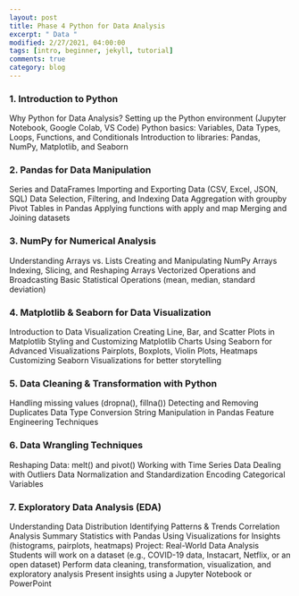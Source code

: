 ```yaml
---
layout: post
title: Phase 4 Python for Data Analysis
excerpt: " Data "
modified: 2/27/2021, 04:00:00
tags: [intro, beginner, jekyll, tutorial]
comments: true
category: blog
---
```




### 1. Introduction to Python
Why Python for Data Analysis?
Setting up the Python environment (Jupyter Notebook, Google Colab, VS Code)
Python basics: Variables, Data Types, Loops, Functions, and Conditionals
Introduction to libraries: Pandas, NumPy, Matplotlib, and Seaborn
### 2. Pandas for Data Manipulation
Series and DataFrames
Importing and Exporting Data (CSV, Excel, JSON, SQL)
Data Selection, Filtering, and Indexing
Data Aggregation with groupby
Pivot Tables in Pandas
Applying functions with apply and map
Merging and Joining datasets
### 3. NumPy for Numerical Analysis
Understanding Arrays vs. Lists
Creating and Manipulating NumPy Arrays
Indexing, Slicing, and Reshaping Arrays
Vectorized Operations and Broadcasting
Basic Statistical Operations (mean, median, standard deviation)
### 4. Matplotlib & Seaborn for Data Visualization
Introduction to Data Visualization
Creating Line, Bar, and Scatter Plots in Matplotlib
Styling and Customizing Matplotlib Charts
Using Seaborn for Advanced Visualizations
Pairplots, Boxplots, Violin Plots, Heatmaps
Customizing Seaborn Visualizations for better storytelling
### 5. Data Cleaning & Transformation with Python
Handling missing values (dropna(), fillna())
Detecting and Removing Duplicates
Data Type Conversion
String Manipulation in Pandas
Feature Engineering Techniques
### 6. Data Wrangling Techniques
Reshaping Data: melt() and pivot()
Working with Time Series Data
Dealing with Outliers
Data Normalization and Standardization
Encoding Categorical Variables
### 7. Exploratory Data Analysis (EDA)
Understanding Data Distribution
Identifying Patterns & Trends
Correlation Analysis
Summary Statistics with Pandas
Using Visualizations for Insights (histograms, pairplots, heatmaps)
Project: Real-World Data Analysis
Students will work on a dataset (e.g., COVID-19 data, Instacart, Netflix, or an open dataset)
Perform data cleaning, transformation, visualization, and exploratory analysis
Present insights using a Jupyter Notebook or PowerPoint
